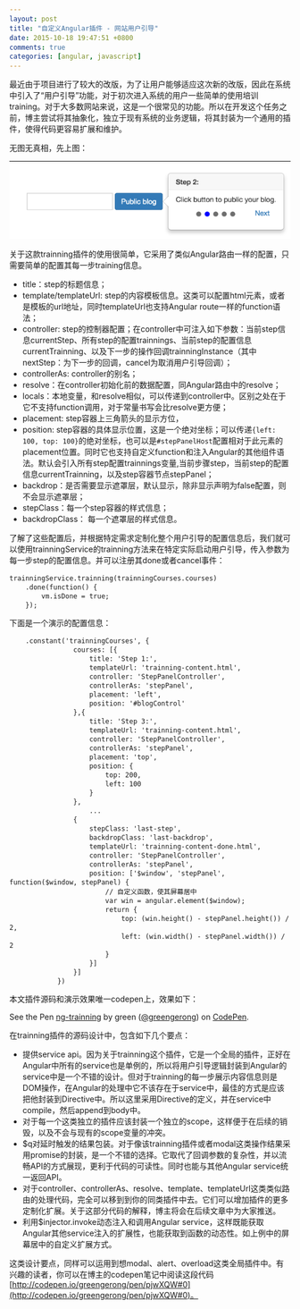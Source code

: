 ```yaml
---
layout: post
title: "自定义Angular插件 - 网站用户引导"
date: 2015-10-18 19:47:51 +0800
comments: true
categories: [angular, javascript]
---
```


最近由于项目进行了较大的改版，为了让用户能够适应这次新的改版，因此在系统中引入了“用户引导”功能，对于初次进入系统的用户一些简单的使用培训training。对于大多数网站来说，这是一个很常见的功能。所以在开发这个任务之前，博主尝试将其抽象化，独立于现有系统的业务逻辑，将其封装为一个通用的插件，使得代码更容易扩展和维护。

无图无真相，先上图：

![training demo](/images/blog_img/training-demo.png)

关于这款trainning插件的使用很简单，它采用了类似Angular路由一样的配置，只需要简单的配置其每一步training信息。

* title：step的标题信息；
* template/templateUrl: step的内容模板信息。这类可以配置html元素，或者是模板的url地址，同时templateUrl也支持Angular route一样的function语法；
* controller: step的控制器配置；在controller中可注入如下参数：当前step信息currentStep、所有step的配置trainnings、当前step的配置信息currentTrainning、以及下一步的操作回调trainningInstance（其中nextStep：为下一步的回调，cancel为取消用户引导回调）；
* controllerAs: controller的别名；
* resolve：在controller初始化前的数据配置，同Angular路由中的resolve；
* locals：本地变量，和resolve相似，可以传递到controller中。区别之处在于它不支持function调用，对于常量书写会比resolve更方便；
* placement: step容器上三角箭头的显示方位，
* position: step容器的具体显示位置，这是一个绝对坐标；可以传递`{left: 100, top: 100}`的绝对坐标，也可以是`#stepPanelHost`配置相对于此元素的placement位置。同时它也支持自定义function和注入Angular的其他组件语法。默认会引入所有step配置trainnings变量,当前步骤step，当前step的配置信息currentTrainning，以及step容器节点stepPanel；
* backdrop：是否需要显示遮罩层，默认显示，除非显示声明为false配置，则不会显示遮罩层；
* stepClass：每一个step容器的样式信息；
* backdropClass： 每一个遮罩层的样式信息。

了解了这些配置后，并根据特定需求定制化整个用户引导的配置信息后，我们就可以使用trainningService的trainning方法来在特定实际启动用户引导，传入参数为每一步step的配置信息。并可以注册其done或者cancel事件：

	trainningService.trainning(trainningCourses.courses)
        .done(function() {
            vm.isDone = true;
        });


下面是一个演示的配置信息：

		.constant('trainningCourses', {
			        courses: [{
			            title: 'Step 1:',
			            templateUrl: 'trainning-content.html',
			            controller: 'StepPanelController',
			            controllerAs: 'stepPanel',
			            placement: 'left',
			            position: '#blogControl'
			        },{
			            title: 'Step 3:',
			            templateUrl: 'trainning-content.html',
			            controller: 'StepPanelController',
			            controllerAs: 'stepPanel',
			            placement: 'top',
			            position: {
			                top: 200,
			                left: 100
			            }
			        },
			        	...
			        {
			            stepClass: 'last-step',
			            backdropClass: 'last-backdrop',
			            templateUrl: 'trainning-content-done.html',
			            controller: 'StepPanelController',
			            controllerAs: 'stepPanel',
			            position: ['$window', 'stepPanel', function($window, stepPanel) {
			                // 自定义函数，使其屏幕居中
			                var win = angular.element($window);
			                return {
			                    top: (win.height() - stepPanel.height()) / 2,
			                    left: (win.width() - stepPanel.width()) / 2
			                }
			            }]
			        }]
			    })


本文插件源码和演示效果唯一codepen上，效果如下：

<p data-height="385" data-theme-id="0" data-slug-hash="pjwXQW" data-default-tab="result" data-user="greengerong" class='codepen'>See the Pen <a href='http://codepen.io/greengerong/pen/pjwXQW/'>ng-trainning</a> by green (<a href='http://codepen.io/greengerong'>@greengerong</a>) on <a href='http://codepen.io'>CodePen</a>.</p>
<script async src="//assets.codepen.io/assets/embed/ei.js"></script>


在trainning插件的源码设计中，包含如下几个要点：

* 提供service api。因为关于trainning这个插件，它是一个全局的插件，正好在Angular中所有的service也是单例的，所以将用户引导逻辑封装到Angular的service中是一个不错的设计。但对于trainning的每一步展示内容信息则是DOM操作，在Angular的处理中它不该存在于service中，最佳的方式是应该把他封装到Directive中。所以这里采用Directive的定义，并在service中compile，然后append到body中。
* 对于每一个这类独立的插件应该封装一个独立的scope，这样便于在后续的销毁，以及不会与现有的scope变量的冲突。
* $q对延时触发的结果包装。对于像该trainning插件或者modal这类操作结果采用promise的封装，是一个不错的选择。它取代了回调参数的复杂性，并以流畅API的方式展现，更利于代码的可读性。同时也能与其他Angular service统一返回API。
* 对于controller、controllerAs、resolve、template、templateUrl这类类似路由的处理代码，完全可以移到到你的同类插件中去。它们可以增加插件的更多定制化扩展。关于这部分代码的解释，博主将会在后续文章中为大家推送。
* 利用$injector.invoke动态注入和调用Angular service，这样既能获取Angular其他service注入的扩展性，也能获取到函数的动态性。如上例中的屏幕居中的自定义扩展方式。

这类设计要点，同样可以运用到想modal、alert、overload这类全局插件中。有兴趣的读者，你可以在博主的codepen笔记中阅读这段代码[http://codepen.io/greengerong/pen/pjwXQW#0](http://codepen.io/greengerong/pen/pjwXQW#0)。

